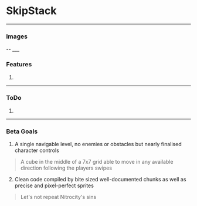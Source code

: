 # SkipStack
___
<h3>Images</h3>
--
___
<h3>Features</h3>

1)
___
<h3>ToDo</h3>

1)
___
<h3>Beta Goals</h3>

1) A single navigable level, no enemies or obstacles but nearly finalised character controls

> A cube in the middle of a 7x7 grid able to move in any available direction following the players swipes

2) Clean code compiled by bite sized well-documented chunks as well as precise and pixel-perfect sprites

> Let's not repeat Nitrocity's sins

